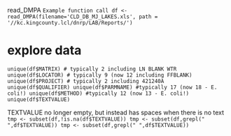 read_DMPA
`Example function call
df <- read_DMPA(filename='CLD_DB_MJ_LAKES.xls', path = '//kc.kingcounty.lcl/dnrp/LAB/Reports/')
`
# explore data
`unique(df$MATRIX) # typically 2 including LN BLANK WTR
unique(df$LOCATOR) # typically 9 (now 12 including FFBLANK)
unique(df$PROJECT) # typically 2 including 421240A
unique(df$QUALIFIER)
unique(df$PARMNAME) #typically 17 (now 18 - E. coli!)
unique(df$METHOD) #typically 12 (now 13 - E. coli!)
unique(df$TEXTVALUE)
`

TEXTVALUE no longer empty, but instead has spaces when there is no text
`tmp <- subset(df,!is.na(df$TEXTVALUE))
tmp <- subset(df,grepl("  ",df$TEXTVALUE))
tmp <- subset(df,grepl(" ",df$TEXTVALUE))
`